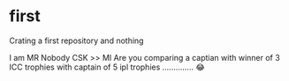 # first
Crating a first repository and nothing

I am MR Nobody 
CSK >> MI
Are you comparing a captian with winner of 3 ICC trophies with captain of 5 ipl trophies .............. 😂 
